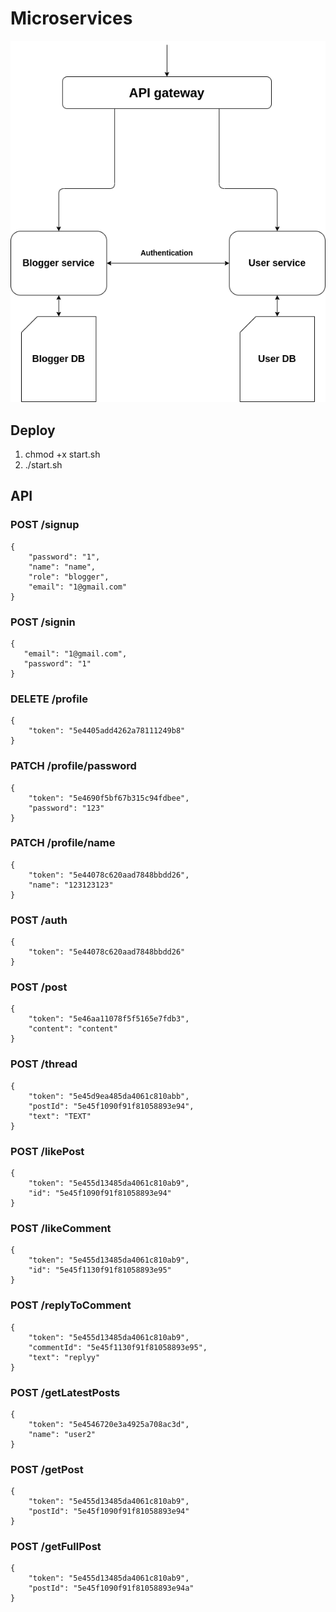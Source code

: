 # Microservices

![diagram](asserts/diagram.png?raw=true "Diagram")


## Deploy

1. chmod +x start.sh
2. ./start.sh


## API

### POST /signup
```
{
	"password": "1",
	"name": "name",
	"role": "blogger",
	"email": "1@gmail.com"
}
```
 
### POST /signin
 ```
{
	"email": "1@gmail.com",
	"password": "1"
}
```

### DELETE /profile
```
{
	"token": "5e4405add4262a78111249b8"
}
```
### PATCH /profile/password
```
{
	"token": "5e4690f5bf67b315c94fdbee",
	"password": "123"
}
```

### PATCH /profile/name
```
{
	"token": "5e44078c620aad7848bbdd26",
	"name": "123123123"
}
```

### POST /auth
```
{
	"token": "5e44078c620aad7848bbdd26"
}
```

### POST /post
```
{
	"token": "5e46aa11078f5f5165e7fdb3",
	"content": "content"
}
```

### POST /thread
```
{
	"token": "5e45d9ea485da4061c810abb",
	"postId": "5e45f1090f91f81058893e94",
	"text": "TEXT"
}
```

### POST /likePost
```
{
	"token": "5e455d13485da4061c810ab9",
	"id": "5e45f1090f91f81058893e94"
}
```

### POST /likeComment
```
{
	"token": "5e455d13485da4061c810ab9",
	"id": "5e45f1130f91f81058893e95"
}
```

### POST /replyToComment
```
{
	"token": "5e455d13485da4061c810ab9",
	"commentId": "5e45f1130f91f81058893e95",
	"text": "replyy"
}
```

### POST /getLatestPosts
```
{
	"token": "5e4546720e3a4925a708ac3d",
	"name": "user2"
}
```
### POST /getPost
```
{
	"token": "5e455d13485da4061c810ab9",
	"postId": "5e45f1090f91f81058893e94"
}
```

### POST /getFullPost
```
{
	"token": "5e455d13485da4061c810ab9",
	"postId": "5e45f1090f91f81058893e94a"
}
```
